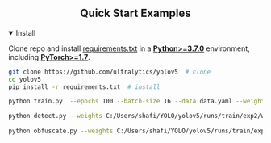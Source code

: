 ## <div align="center">Quick Start Examples</div>

<details open>
<summary>Install</summary>

Clone repo and install [requirements.txt](https://github.com/ultralytics/yolov5/blob/master/requirements.txt) in a
[**Python>=3.7.0**](https://www.python.org/) environment, including
[**PyTorch>=1.7**](https://pytorch.org/get-started/locally/).

```bash
git clone https://github.com/ultralytics/yolov5  # clone
cd yolov5
pip install -r requirements.txt  # install

python train.py  --epochs 100 --batch-size 16 --data data.yaml --weights '' --cfg yolov5s.yaml --workers 0

python detect.py --weights C:/Users/shafi/YOLO/yolov5/runs/train/exp2/weights/best.pt --img 640 --conf 0.6 --source C:/Users/shafi/YOLO/test/images
  
python obfuscate.py --weights C:/Users/shafi/YOLO/yolov5/runs/train/exp2/weights/best.pt --img 640 --conf 0.5 --source C:/Users/shafi/YOLO/test/video/2.avi
```

</details>

